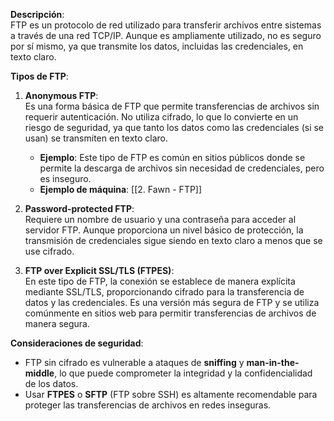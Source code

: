 **Descripción**:  
FTP es un protocolo de red utilizado para transferir archivos entre sistemas a través de una red TCP/IP. Aunque es ampliamente utilizado, no es seguro por sí mismo, ya que transmite los datos, incluidas las credenciales, en texto claro.

**Tipos de FTP**:
1. **Anonymous FTP**:  
    Es una forma básica de FTP que permite transferencias de archivos sin requerir autenticación. No utiliza cifrado, lo que lo convierte en un riesgo de seguridad, ya que tanto los datos como las credenciales (si se usan) se transmiten en texto claro.
    - **Ejemplo**: Este tipo de FTP es común en sitios públicos donde se permite la descarga de archivos sin necesidad de credenciales, pero es inseguro.
    - **Ejemplo de máquina**: [[2. Fawn - FTP]]
2. **Password-protected FTP**:  
    Requiere un nombre de usuario y una contraseña para acceder al servidor FTP. Aunque proporciona un nivel básico de protección, la transmisión de credenciales sigue siendo en texto claro a menos que se use cifrado.
    
3. **FTP over Explicit SSL/TLS (FTPES)**:  
    En este tipo de FTP, la conexión se establece de manera explícita mediante SSL/TLS, proporcionando cifrado para la transferencia de datos y las credenciales. Es una versión más segura de FTP y se utiliza comúnmente en sitios web para permitir transferencias de archivos de manera segura.

**Consideraciones de seguridad**:
- FTP sin cifrado es vulnerable a ataques de **sniffing** y **man-in-the-middle**, lo que puede comprometer la integridad y la confidencialidad de los datos.
- Usar **FTPES** o **SFTP** (FTP sobre SSH) es altamente recomendable para proteger las transferencias de archivos en redes inseguras.
